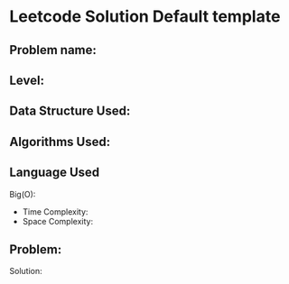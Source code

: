 # Leetcode Solution Default template
Problem name: 
-
Level:
-
Data Structure Used:
-
Algorithms Used:
-
Language Used
-
Big(O):
  - Time Complexity:
  - Space Complexity:

Problem:
-
Solution: 
